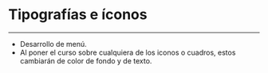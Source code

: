 # Tipografías e íconos
___
* Desarrollo de menú.
* Al poner el curso sobre cualquiera de los iconos o cuadros, estos cambiarán de color de fondo y de texto.